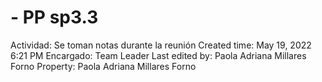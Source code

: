 # - PP sp3.3

Actividad: Se toman notas durante la reunión 
Created time: May 19, 2022 6:21 PM
Encargado: Team Leader
Last edited by: Paola Adriana Millares Forno
Property: Paola Adriana Millares Forno